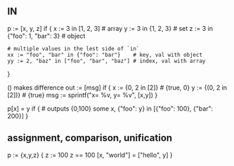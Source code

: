 ## IN
p := [x, y, z] if {
    x := 3 in [1, 2, 3]            # array
    y := 3 in {1, 2, 3}            # set
    z := 3 in {"foo": 1, "bar": 3} # object

    # multiple values in the lest side of `in`
    xx := "foo", "bar" in {"foo": "bar"}    # key, val with object
    yy := 2, "baz" in ["foo", "bar", "baz"] # index, val with array
}

() makes difference 
out := [msg] if {
	x := {0, 2 in [2]}     # {true, 0}
	y := {(0, 2 in [2])}   # {true}
    msg := sprintf("x= %v, y= %v", [x,y])
}

p[x] = y if {         # outputs {0,100}
    some x, {"foo": y} in [{"foo": 100}, {"bar": 200}]
}

## assignment, comparison, unification
p := {x,y,z} {
    z := 100
    z == 100 
    [x, "world"] = ["hello", y]
}